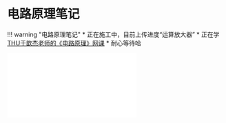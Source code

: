 # 电路原理笔记

!!! warning "电路原理笔记"
    * 正在施工中，目前上传进度“运算放大器”
    * 正在学[THU于歆杰老师的《电路原理》网课](https://www.icourses.cn/web/sword/portal/shareDetails?&cId=2980#/course/chapter)
    * 耐心等待哈

<object data="电路原理Wbx.pdf" type="application/pdf" width="100%" height="800">
    <embed src="电路原理Wbx.pdf" type="application/pdf" />
</object>